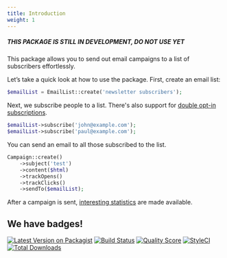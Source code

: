 ```yaml
---
title: Introduction
weight: 1
---
```


##### THIS PACKAGE IS STILL IN DEVELOPMENT, DO NOT USE YET

This package allows you to send out email campaigns to a list of subscribers effortlessly.

Let’s take a quick look at how to use the package. First, create an email list:

```php
$emailList = EmailList::create('newsletter subscribers');
```

Next, we subscribe people to a list. There's also support for [double opt-in subscriptions](https://docs.spatie.be/laravel-email-campaigns/v1/working-with-lists/using-double-opt-in/).

```php
$emailList->subscribe('john@example.com');
$emailList->subscribe('paul@example.com');
```

You can send an email to all those subscribed to the list.

```php
Campaign::create()
    ->subject('test')
    ->content($html)
    ->trackOpens()
    ->trackClicks()
    ->sendTo($emailList);
```

After a campaign is sent, [interesting statistics](https://docs.spatie.be/laravel-email-campaigns/v1/working-with-campaigns/viewing-statistics-of-a-sent-campaign/) are made available.

## We have badges!

[![Latest Version on Packagist](https://img.shields.io/packagist/v/spatie/laravel-email-campaigns.svg?style=flat-square)](https://packagist.org/packages/spatie/laravel-email-campaigns)
[![Build Status](https://img.shields.io/travis/spatie/laravel-email-campaigns/master.svg?style=flat-square)](https://travis-ci.org/spatie/laravel-email-campaigns)
[![Quality Score](https://img.shields.io/scrutinizer/g/spatie/laravel-email-campaigns.svg?style=flat-square)](https://scrutinizer-ci.com/g/spatie/laravel-email-campaigns)
[![StyleCI](https://github.styleci.io/repos/210674796/shield?branch=master)](https://github.styleci.io/repos/210674796)
[![Total Downloads](https://img.shields.io/packagist/dt/spatie/laravel-email-campaigns.svg?style=flat-square)](https://packagist.org/packages/spatie/laravel-email-campaigns)
